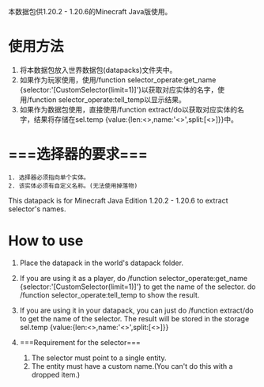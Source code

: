 本数据包供1.20.2 - 1.20.6的Minecraft Java版使用。
# 使用方法
1. 将本数据包放入世界数据包(datapacks)文件夹中。
2. 如果作为玩家使用，使用/function selector_operate:get_name {selector:'[CustomSelector(limit=1)]'}以获取对应实体的名字，使用/function selector_operate:tell_temp以显示结果。
3. 如果作为数据包使用，直接使用/function extract/do以获取对应实体的名字，结果将存储在sel.temp {value:{len:<>,name:'<>',split:[<>]}}中。

# ===选择器的要求===
    1. 选择器必须指向单个实体。
    2. 该实体必须有自定义名称。(无法使用掉落物)

This datapack is for Minecraft Java Edition 1.20.2 - 1.20.6 to extract selector's names.
# How to use
1. Place the datapack in the world's datapack folder.
2. If you are using it as a player, do /function selector_operate:get_name {selector:'[CustomSelector(limit=1)]'} to get the name of the selector. do /function selector_operate:tell_temp to show the result.
3. If you are using it in your datapack, you can just do /function extract/do to get the name of the selector. The result will be stored in the storage sel.temp {value:{len:<>,name:'<>',split:[<>]}}

4. ===Requirement for the selector===
    1. The selector must point to a single entity.
    2. The entity must have a custom name.(You can't do this with a dropped item.)
